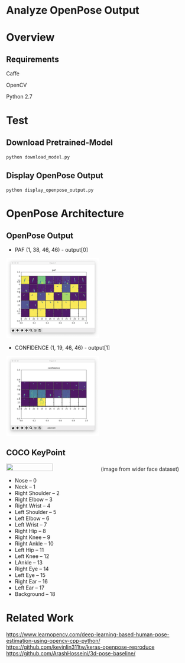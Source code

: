 # Analyze OpenPose Output

# Overview

## Requirements

Caffe

OpenCV

Python 2.7

# Test

## Download Pretrained-Model

`python download_model.py`

## Display OpenPose Output

`python display_openpose_output.py`

# OpenPose Architecture

## OpenPose Output

* PAF (1, 38, 46, 46) - output[0] 

<img src="https://github.com/abars/OpenPoseAnalyzer/blob/master/images/paf.png" width="50%" height="50%">

* CONFIDENCE (1, 19, 46, 46) - output[1]

<img src="https://github.com/abars/OpenPoseAnalyzer/blob/master/images/confidence.png" width="50%" height="50%">

## COCO KeyPoint

<img src="https://github.com/abars/OpenPoseAnalyzer/blob/master/images/keypoint.png" width="50%" height="50%">
(image from wider face dataset)


* Nose – 0
* Neck – 1
* Right Shoulder – 2
* Right Elbow – 3
* Right Wrist – 4
* Left Shoulder – 5
* Left Elbow – 6
* Left Wrist – 7
* Right Hip – 8
* Right Knee – 9
* Right Ankle – 10
* Left Hip – 11
* Left Knee – 12
* LAnkle – 13
* Right Eye – 14
* Left Eye – 15
* Right Ear – 16
* Left Ear – 17
* Background – 18

# Related Work

<https://www.learnopencv.com/deep-learning-based-human-pose-estimation-using-opencv-cpp-python/>
<https://github.com/kevinlin311tw/keras-openpose-reproduce>
<https://github.com/ArashHosseini/3d-pose-baseline/>
